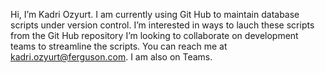 Hi, I’m Kadri Ozyurt. I am currently using Git Hub to maintain database scripts under version control.
I’m interested in ways to lauch these scripts from the Git Hub repository
I’m looking to collaborate on development teams to streamline the scripts.
You can reach me at kadri.ozyurt@ferguson.com.  I am also on Teams.
